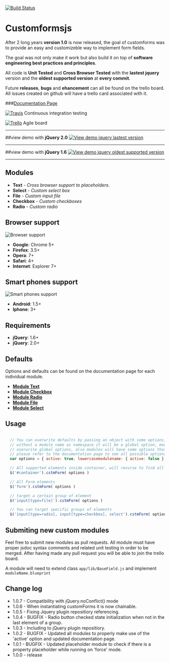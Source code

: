 [![Build Status](https://travis-ci.org/mitermayer/CustomForms.png?branch=refactor)](https://travis-ci.org/mitermayer/CustomForms)

# Customformsjs ##

After 2 long years **version 1.0** is now released, the goal of customforms was to provide an
easy and customizeble way to implement form fields.

The goal was not only make it work but also
build it on top of **software engineering best practices and principles**.

All code is **Unit Tested** and **Cross Browser Tested** with the **lastest jquery** version and the **oldest supported version** at **every commit**.


Future **releases**, **bugs** and **ehancement** can all be found on the trello board. All issues created on github will have a trello card associated with it.


###[Documentation Page](http://customformsjs.com/doc/customformsjs.html "Documentation page")


[![Travis](http://customformsjs.com/demo/img/small_travis.jpg)](https://travis-ci.org/mitermayer/CustomForms)
Continuous integration testing

[![Trello](http://customformsjs.com/demo/img/small_trello.jpg)](https://trello.com/board/customformsjs/513e7cce79afc2ab3f000c7f)
Agile board

***

##view demo with **jQuery 2.0**
[![View demo jquery lastest version](http://customformsjs.com/demo/img/demo-button.png)](http://customformsjs.com/demo/)

***

##view demo with **jQuery 1.6**
[![View demo jquery oldest supported version](http://customformsjs.com/demo/img/demo-button.png)](http://customformsjs.com/demo/older.html)

***


## Modules
* **Text** - _Cross browser support to placeholders_.
* **Select** - _Custom select box_
* **File** - _Custom input file_
* **Checkbox** - _Custom checkboxes_
* **Radio** - _Custom radio_

## Browser support
![Browser support](http://customformsjs.com/demo/img/small_browsers.jpg)

* **Google**: Chrome 5+
* **Firefox**: 3.5+
* **Opera**: 7+
* **Safari**: 4+
* **Internet**: Explorer 7+


## Smart phones support
![Smart phones support](http://customformsjs.com/demo/img/small_mobile.jpg)

* **Android**: 1.5+
* **Iphone**: 3+

## Requirements
* **jQuery**: 1.6+
* **jQuery**: 2.0+

## Defaults
Options and defaults can be found on the documentation page for each individual module.


* [**Module Text**](http://customformsjs.com/doc/Text.html "Documentation Text module")
* [**Module Checkbox**](http://customformsjs.com/doc/Checkbox.html "Documentation Text module")
* [**Module Radio**](http://customformsjs.com/doc/Radio.html "Documentation Text module")
* [**Module File**](http://customformsjs.com/doc/File.html "Documentation Text module")
* [**Module Select**](http://customformsjs.com/doc/Select.html "Documentation Text module")



## Usage
```javascript

  // You can overwrite defaults by passing an object with some options, when an option is passed
  // without a module name as namespace it will be a global option, module namespaced options will
  // overwrite global options, also modules will have some options that are particular for that module,
  // please refer to the documentation page to see all possible options for each module.
  var options = { active: true, lowercasemodulename: { active: false } };

  // All supported elements inside container, will recurse to find all elements
  $('#container').cstmForm( options )

  // All Form elements
  $('form').cstmForm( options )

  // target a certain group of element
  $('input[type=file]').cstmForm( options )

  // You can target specific groups of elements
  $('input[type=radio], input[type=checkbox], select').cstmForm( options )
```


## Submiting new custom modules ##

Feel free to submit new modules as pull requests. All module must have proper jsdoc syntax comments and related unit testing in order to be merged. After having made any pull request you will be able to join the trello board.

A module will need to extend class ```app/lib/BaseField.js``` and implement ```moduleName.blueprint```

## Change log

 - 1.0.7 - Compatibility with jQuery.noConflict() mode
 - 1.0.6 - When instantiating customForms it is now chainable.
 - 1.0.5 - Fixing Jquery plugin repositiory referencing.
 - 1.0.4 - BUGFIX - Radio button checked state initialization when not in the last element of a group.
 - 1.0.3 - Including to jQuery plugin repositiory.
 - 1.0.2 - BUGFIX - Updated all modules to properly make use of the 'active' option and updated documentation page.
 - 1.0.1 - BUGFIX - Updated placeholder module to check if there is a property placeholder while running on 'force' mode.
 - 1.0.0 - release
